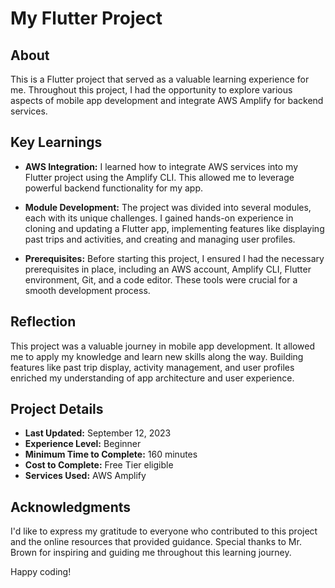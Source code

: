 # My Flutter Project

## About

This is a Flutter project that served as a valuable learning experience for me. Throughout this project, I had the opportunity to explore various aspects of mobile app development and integrate AWS Amplify for backend services.

## Key Learnings

- **AWS Integration:** I learned how to integrate AWS services into my Flutter project using the Amplify CLI. This allowed me to leverage powerful backend functionality for my app.

- **Module Development:** The project was divided into several modules, each with its unique challenges. I gained hands-on experience in cloning and updating a Flutter app, implementing features like displaying past trips and activities, and creating and managing user profiles.

- **Prerequisites:** Before starting this project, I ensured I had the necessary prerequisites in place, including an AWS account, Amplify CLI, Flutter environment, Git, and a code editor. These tools were crucial for a smooth development process.

## Reflection

This project was a valuable journey in mobile app development. It allowed me to apply my knowledge and learn new skills along the way. Building features like past trip display, activity management, and user profiles enriched my understanding of app architecture and user experience.

## Project Details

- **Last Updated:** September 12, 2023
- **Experience Level:** Beginner
- **Minimum Time to Complete:** 160 minutes
- **Cost to Complete:** Free Tier eligible
- **Services Used:** AWS Amplify

## Acknowledgments

I'd like to express my gratitude to everyone who contributed to this project and the online resources that provided guidance. Special thanks to Mr. Brown for inspiring and guiding me throughout this learning journey.

Happy coding!

